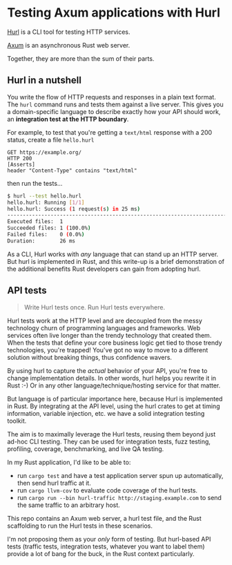 # Testing Axum applications with Hurl

[Hurl](https://hurl.dev/) is a CLI tool for testing HTTP services.

[Axum](https://docs.rs/axum/latest/axum/) is an asynchronous Rust web server.

Together, they are more than the sum of their parts.

## Hurl in a nutshell

You write the flow of HTTP requests and responses in a plain text format.
The `hurl` command runs and tests them against a live server. 
This gives you a domain-specific language to describe
exactly how your API should work, an **integration test at the HTTP boundary**.

For example, to test that you're getting a `text/html` response with a 200 status,
create a file `hello.hurl`

```hurl
GET https://example.org/
HTTP 200
[Asserts]
header "Content-Type" contains "text/html"
```

then run the tests...

```bash
$ hurl --test hello.hurl
hello.hurl: Running [1/1]
hello.hurl: Success (1 request(s) in 25 ms)
--------------------------------------------------------------------------------
Executed files:  1
Succeeded files: 1 (100.0%)
Failed files:    0 (0.0%)
Duration:        26 ms
```

As a CLI, Hurl works with _any_ language that can stand up an HTTP server.
But hurl is implemented in Rust, and this write-up is a brief demonstration of 
the additional benefits Rust developers can gain from adopting hurl.


## API tests

> Write Hurl tests once. Run Hurl tests everywhere.

Hurl tests work at the HTTP level and are decoupled from the 
messy technology churn of programming languages and frameworks.
Web services often live longer than the trendy technology that created them.
When the tests that define your core business logic get tied to those trendy technologies, 
you're trapped! You've got no way to move to a different solution
without breaking things, thus confidence wavers.

By using hurl to capture the _actual_
behavior of your API, you're free to change implementation details.
In other words, hurl helps you rewrite it in Rust :-)
Or in any other language/technique/hosting service for that matter.

But language is of particular importance here, because Hurl is implemented in Rust.
By integrating at the API level, using the hurl crates to get at timing information,
variable injection, etc. we have a solid integration testing toolkit.

The aim is to maximally leverage the Hurl tests, reusing them
beyond just ad-hoc CLI testing. They can be used for integration tests, fuzz testing,
profiling, coverage, benchmarking, and live QA testing.

In my Rust application, I'd like to be able to:

- run `cargo test` and have a test application server spun up automatically, then send hurl traffic at it.
- run `cargo llvm-cov` to evaluate code coverage of the hurl tests.
- run `cargo run --bin hurl-traffic http://staging.example.com` to send the same traffic to an arbitrary host.

This repo contains an Axum web server, a hurl test file, and the
Rust scaffolding to run the Hurl tests in these scenarios.

I'm not proposing them as your _only_
form of testing. But hurl-based API tests (traffic tests, integration tests, whatever you want to label them)
provide a lot of bang for the buck, in the Rust context particularly.
